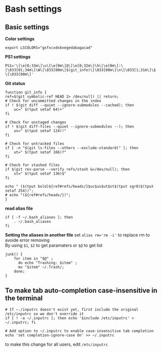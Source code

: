 # Bash settings

## Basic settings
**Color settings**
```shell
export LSCOLORS="gxfxcxdxbxegedabagacad"
```

**PS1 settings**
```shell
PS1='\[\e[0;33m\]\u\[\e[0m\]@\[\e[0;32m\]\h\[\e[0m\]:\[\033[01;34m\]\W\[\033[00m\]$(git_info)\[\033[00m\]\n\[\033[1;31m\]\$ \[\033[00m\]'
```


**Git status**
```shell
function git_info {
ref=$(git symbolic-ref HEAD 2> /dev/null) || return;
# Check for uncommitted changes in the index
if ! $(git diff --quiet --ignore-submodules --cached); then
    uc=" $(tput setaf 64)+"
fi

# Check for unstaged changes
if ! $(git diff-files --quiet --ignore-submodules --); then
    us=" $(tput setaf 124)!"
fi

# Check for untracked files
if [ -n "$(git ls-files --others --exclude-standard)" ]; then
    ut=" $(tput setaf 166)?"
fi

# Check for stashed files
if $(git rev-parse --verify refs/stash &>/dev/null); then
    st=" $(tput setaf 136)$"
fi

echo " ($(tput bold)${ref#refs/heads/}$uc$us$ut$st$(tput sgr0)$(tput setaf 254))";
# echo "(${ref#refs/heads/})";
}
```

**read alias file**
```shell
if [ -f ~/.bash_aliases ]; then
    . ~/.bash_aliases
fi
```
**Setting the aliases in another file**
set `alias rm='rm -i'` to replace rm to avoide error removing  
By using `$1`, `$2` to get paramaters or `$@` to get list
```shell
junk() {
    for item in "$@" ;
      do echo "Trashing: $item" ;
      mv "$item" ~/.Trash/;
    done;
}
```

## To make tab auto-completion case-insensitive in the terminal
```shell
# If ~./inputrc doesn't exist yet, first include the original /etc/inputrc so we don't override it
if [ ! -a ~/.inputrc ]; then echo '$include /etc/inputrc' > ~/.inputrc; fi

# Add option to ~/.inputrc to enable case-insensitive tab completion
echo 'set completion-ignore-case On' >> ~/.inputrc
```
to make this change for all users, edit `/etc/inputrc`
